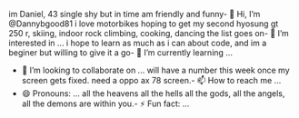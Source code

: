 im Daniel, 43 single shy but in time am friendly and funny- 👋 Hi, I’m @Dannybgood81
i love motorbikes hoping to get my second hyosung gt 250 r, skiing, indoor rock climbing, cooking, dancing the list goes on- 👀 I’m interested in ...
i hope to learn as much as i can about code, and im a beginer but willing to give it a go- 🌱 I’m currently learning ...
- 💞️ I’m looking to collaborate on ...
will have a number this week once my screen gets fixed. need a oppo ax 78 screen.- 📫 How to reach me ...
- 😄 Pronouns: ...
all the heavens all the hells all the gods, all the angels, all the demons are within you.- ⚡ Fun fact: ...

<!---
Dannybgood81/Dannybgood81 is a ✨ special ✨ repository because its `README.md` (this file) appears on your GitHub profile.
You can click the Preview link to take a look at your changes.
--->
